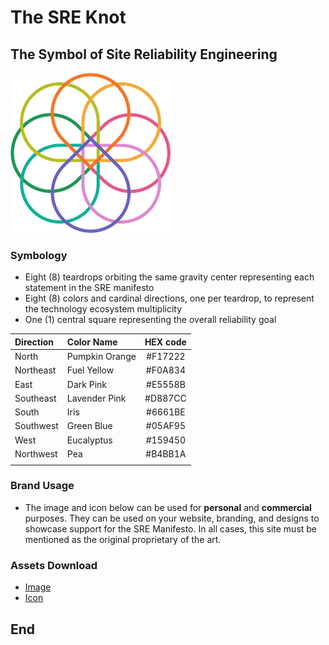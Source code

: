 # The SRE Knot

## The Symbol of Site Reliability Engineering

![SRE Knot](../images/sre-knot-sm.png)

### Symbology

* Eight (8) teardrops orbiting the same gravity center representing each statement in the SRE manifesto
* Eight (8) colors and cardinal directions, one per teardrop, to represent the technology ecosystem multiplicity
* One (1) central square representing the overall reliability goal

| **Direction** | **Color Name** | **HEX code** |
|:-------------|:----------|:-------:|
| North | Pumpkin Orange | #F17222 |
| Northeast | Fuel Yellow | #F0A834 |
| East| Dark Pink | #E5558B |
| Southeast | Lavender Pink | #D887CC |
| South | Iris | #6661BE |
| Southwest | Green Blue | #05AF95 |
| West | Eucalyptus | #159450 |
| Northwest | Pea | #B4BB1A |
| | | |

### Brand Usage

* The image and icon below can be used for **personal** and **commercial** purposes. They can be used on your website, branding, and designs to showcase support for the SRE Manifesto. In all cases, this site must be mentioned as the original proprietary of the art.

### Assets Download

* [Image](https://raw.githubusercontent.com/rod4n4m1/sre-manifesto/refs/heads/main/docs/images/sre-knot.png)
* [Icon](https://raw.githubusercontent.com/rod4n4m1/sre-manifesto/refs/heads/main/docs/images/sre-knot.ico)

## End
